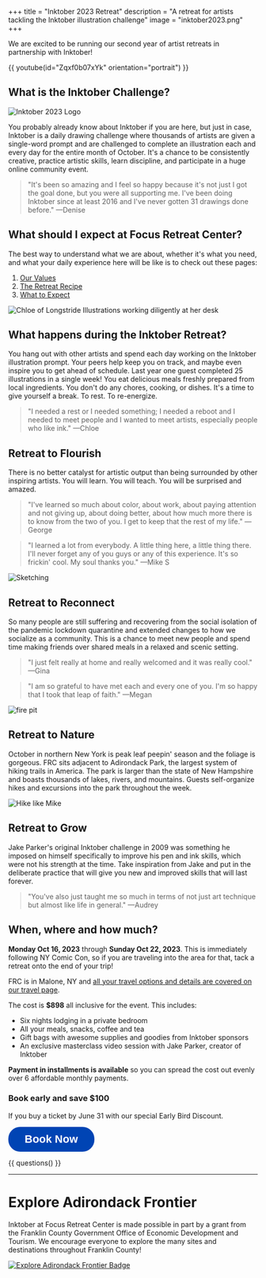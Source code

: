 +++
title = "Inktober 2023 Retreat"
description = "A retreat for artists tackling the Inktober illustration challenge"
image = "inktober2023.png"
+++

We are excited to be running our second year of artist retreats in partnership with Inktober!


{{ youtube(id="Zqxf0b07xYk" orientation="portrait") }}

## What is the Inktober Challenge?

![Inktober 2023 Logo](inktober2023.png)

You probably already know about Inktober if you are here, but just in case, Inktober is a daily drawing challenge where thousands of artists are given a single-word prompt and are challenged to complete an illustration each and every day for the entire month of October. It's a chance to be consistently creative, practice artistic skills, learn discipline, and participate in a huge online community event.


> "It's been so amazing and I feel so happy because it's not just I got the goal done, but you were all supporting me. I've been doing Inktober since at least 2016 and I've never gotten 31 drawings done before." &mdash;Denise

## What should I expect at Focus Retreat Center?

The best way to understand what we are about, whether it's what you need, and what your daily experience here will be like is to check out these pages:

1. [Our Values](/values)
1. [The Retreat Recipe](/recipe)
1. [What to Expect](/what-to-expect)

<img alt="Chloe of Longstride Illustrations working diligently at her desk" src="chloe-desk.jpg" />

## What happens during the Inktober Retreat?

You hang out with other artists and spend each day working on the Inktober illustration prompt. Your peers help keep you on track, and maybe even inspire you to get ahead of schedule. Last year one guest completed 25 illustrations in a single week! You eat delicious meals freshly prepared from local ingredients. You don't do any chores, cooking, or dishes. It's a time to give yourself a break. To rest. To re-energize.

> "I needed a rest or I needed something; I needed a reboot and I needed to meet people and I wanted to meet artists, especially people who like ink." &mdash;Chloe

## Retreat to Flourish

There is no better catalyst for artistic output than being surrounded by other inspiring artists. You will learn. You will teach. You will be surprised and amazed.

> "I've learned so much about color, about work, about paying attention and not giving up, about doing better, about how much more there is to know from the two of you. I get to keep that the rest of my life." &mdash;George

> "I learned a lot from everybody. A little thing here, a little thing there. I'll never forget any of you guys or any of this experience. It's so frickin' cool. My soul thanks you." &mdash;Mike S

![Sketching](/photos/retreats-2022/inktober-drawing-common-room.jpg)

## Retreat to Reconnect

So many people are still suffering and recovering from the social isolation of the pandemic lockdown quarantine and extended changes to how we socialize as a community. This is a chance to meet new people and spend time making friends over shared meals in a relaxed and scenic setting.

> "I just felt really at home and really welcomed and it was really cool." &mdash;Gina

> "I am so grateful to have met each and every one of you. I'm so happy that I took that leap of faith." &mdash;Megan

![fire pit](/photos/retreats-2022/fire-pit.jpg)

## Retreat to Nature

October in northern New York is peak leaf peepin' season and the foliage is gorgeous. FRC sits adjacent to Adirondack Park, the largest system of hiking trails in America. The park is larger than the state of New Hampshire and boasts thousands of lakes, rivers, and mountains. Guests self-organize hikes and excursions into the park throughout the week.

![Hike like Mike](/photos/retreats-2022/inktober-mike-hike.jpg)

## Retreat to Grow

Jake Parker's original Inktober challenge in 2009 was something he imposed on himself specifically to improve his pen and ink skills, which were not his strength at the time. Take inspiration from Jake and put in the deliberate practice that will give you new and improved skills that will last forever.

> "You've also just taught me so much in terms of not just art technique but almost like life in general." &mdash;Audrey

## When, where and how much?

**Monday Oct 16, 2023** through **Sunday Oct 22, 2023**. This is immediately following NY Comic Con, so if you are traveling into the area for that, tack a retreat onto the end of your trip!

FRC is in Malone, NY and [all your travel options and details are covered on our travel page](/travel).

The cost is **$898** all inclusive for the event. This includes:

* Six nights lodging in a private bedroom
* All your meals, snacks, coffee and tea
* Gift bags with awesome supplies and goodies from Inktober sponsors
* An exclusive masterclass video session with Jake Parker, creator of Inktober

**Payment in installments is available** so you can spread the cost out evenly over 6 affordable monthly payments.

### Book early and save $100

If you buy a ticket by June 31 with our special Early Bird Discount.

<div class="centered">
<a style="display:inline-block;text-decoration:none;background-color:#0044B4;color:#ffffff;cursor:pointer;font-family:Helvetica,Arial,sans-serif;font-size:22px;line-height:50px;text-align:center;margin:0;height:50px;padding:0px 33px;border-radius:24px;max-width:100%;white-space:nowrap;overflow:hidden;text-overflow:ellipsis;font-weight:bold;-webkit-font-smoothing:antialiased;-moz-osx-font-smoothing:grayscale;" href="" onclick="window.enrollsy.openWidget({type:'ENROLL',slug:'focus-retreat-center',urlOptions:'%7B%22lId%22:%22cl6w7sr5i3h5m0706s5dv3ln9%22,%22pId%22:%22clfo48ybczqff0846v1l9dc4c%22%7D'});return false;">Book Now</a> <script>!function(n,e){var t,s;n.enrollsy||(n.enrollsy={},n.enrollsy._c=[],["init"].forEach(function(e){n.enrollsy[e]=function(){n.enrollsy._c.push([e,arguments])}}),(t=e.createElement("script")).type="text/javascript",t.async=!0,t.src="https://assets.enrollsy.com/external/widget.js",(s=e.getElementsByTagName("script")[0]).parentNode.insertBefore(t,s))}(window,document),window.setTimeout(function(){window.enrollsy.init()},1e3);</script>
</div>

{{ questions() }}

<hr>

# Explore Adirondack Frontier

Inktober at Focus Retreat Center is made possible in part by a grant from the Franklin County Government Office of Economic Development and Tourism. We encourage everyone to explore the many sites and destinations throughout Franklin County!

<div class="centered">
<a href="https://www.exploreadirondackfrontier.com" target="_blank"><img src="explore-adirondack-frontier.png" alt="Explore Adirondack Frontier Badge"></a>
</div>

